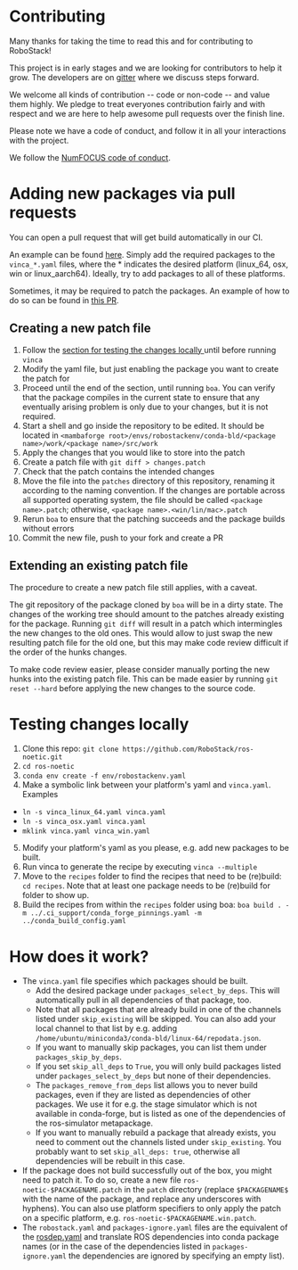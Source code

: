 # Contributing

Many thanks for taking the time to read this and for contributing to RoboStack!

This project is in early stages and we are looking for contributors to help it grow. 
The developers are on [gitter](https://gitter.im/RoboStack/Lobby) where we discuss steps forward.

We welcome all kinds of contribution -- code or non-code -- and value them
highly. We pledge to treat everyones contribution fairly and with respect and
we are here to help awesome pull requests over the finish line.

Please note we have a code of conduct, and follow it in all your interactions with the project.

We follow the [NumFOCUS code of conduct](https://numfocus.org/code-of-conduct).


# Adding new packages via pull requests
You can open a pull request that will get build automatically in our CI.

An example can be found [here](https://github.com/RoboStack/ros-noetic/pull/44). Simply add the required packages to the `vinca_*.yaml` files, where the * indicates the desired platform (linux_64, osx, win or linux_aarch64). Ideally, try to add packages to all of these platforms.

Sometimes, it may be required to patch the packages. An example of how to do so can be found in [this PR](https://github.com/RoboStack/ros-noetic/pull/32).

## Creating a new patch file

1. Follow the [section for testing the changes locally ](#Testing-changes-locally) until before running `vinca` 
2. Modify the yaml file, but just enabling the package you want to create the patch for
3. Proceed until the end of the section, until running `boa`. You can verify that the package compiles in the current state to ensure that any eventually arising problem is only due to your changes, but it is not required.
4. Start a shell and go inside the repository to be edited. It should be located in `<mambaforge root>/envs/robostackenv/conda-bld/<package name>/work/<package name>/src/work` 
5. Apply the changes that you would like to store into the patch
6. Create a patch file with `git diff > changes.patch`
7. Check that the patch contains the intended changes
8. Move the file into the `patches` directory of this repository, renaming it according to the naming convention. If the changes are portable across all supported operating system, the file should be called `<package name>.patch`; otherwise, `<package name>.<win/lin/mac>.patch`
9. Rerun `boa` to ensure that the patching succeeds and the package builds without errors
10. Commit the new file, push to your fork and create a PR

## Extending an existing patch file

The procedure to create a new patch file still applies, with a caveat.

The git repository of the package cloned by `boa` will be in a dirty state. The changes of the working tree should amount to the patches already existing for the package.
Running `git diff` will result in a patch which intermingles the new changes to the old ones. This would allow to just swap the new resulting patch file for the old one, but this may make code review difficult if the order of the hunks changes.

To make code review easier, please consider manually porting the new hunks into the existing patch file. This can be made easier by running `git reset --hard` before applying the new changes to the source code.

# Testing changes locally

1. Clone this repo: `git clone https://github.com/RoboStack/ros-noetic.git`
2. `cd ros-noetic`
3. `conda env create -f env/robostackenv.yaml `
4. Make a symbolic link between your platform's yaml and `vinca.yaml`. Examples
* `ln -s vinca_linux_64.yaml vinca.yaml` 
* `ln -s vinca_osx.yaml vinca.yaml`
* `mklink vinca.yaml vinca_win.yaml`
5. Modify your platform's yaml as you please, e.g. add new packages to be built.
6. Run vinca to generate the recipe by executing `vinca --multiple`
7. Move to the `recipes` folder to find the recipes that need to be (re)build: `cd recipes`. Note that at least one package needs to be (re)build for folder to show up.
8. Build the recipes from within the `recipes` folder using boa: `boa build . -m ../.ci_support/conda_forge_pinnings.yaml -m ../conda_build_config.yaml`

# How does it work?
- The `vinca.yaml` file specifies which packages should be built. 
  - Add the desired package under `packages_select_by_deps`. This will automatically pull in all dependencies of that package, too.
  - Note that all packages that are already build in one of the channels listed under `skip_existing` will be skipped. You can also add your local channel to that list by e.g. adding `/home/ubuntu/miniconda3/conda-bld/linux-64/repodata.json`. 
  - If you want to manually skip packages, you can list them under `packages_skip_by_deps`.
  - If you set `skip_all_deps` to `True`, you will only build packages listed under `packages_select_by_deps` but none of their dependencies.
  - The `packages_remove_from_deps` list allows you to never build packages, even if they are listed as dependencies of other packages. We use it for e.g. the stage simulator which is not available in conda-forge, but is listed as one of the dependencies of the ros-simulator metapackage.
  - If you want to manually rebuild a package that already exists, you need to comment out the channels listed under `skip_existing`. You probably want to set `skip_all_deps: true`, otherwise all dependencies will be rebuilt in this case.
- If the package does not build successfully out of the box, you might need to patch it. To do so, create a new file `ros-noetic-$PACKAGENAME.patch` in the `patch` directory (replace `$PACKAGENAME$` with the name of the package, and replace any underscores with hyphens). You can also use platform specifiers to only apply the patch on a specific platform, e.g. `ros-noetic-$PACKAGENAME.win.patch`.
- The `robostack.yaml` and `packages-ignore.yaml` files are the equivalent of the [rosdep.yaml](http://wiki.ros.org/rosdep/rosdep.yaml) and translate ROS dependencies into conda package names (or in the case of the dependencies listed in `packages-ignore.yaml` the dependencies are ignored by specifying an empty list).
